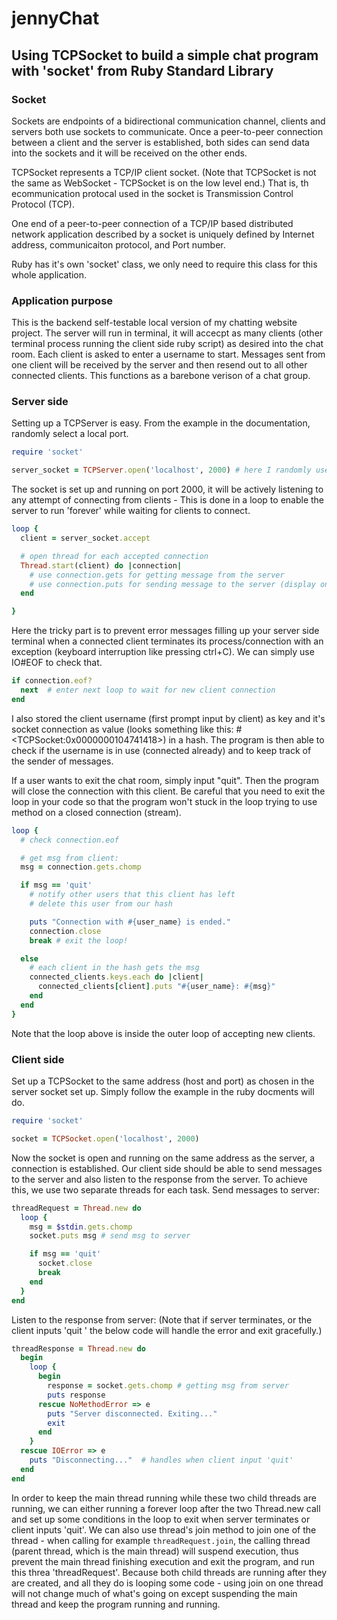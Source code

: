 # jennyChat

## Using TCPSocket to build a simple chat program with 'socket' from Ruby Standard Library


### Socket
Sockets are endpoints of a bidirectional communication channel, clients and servers both use sockets to communicate. Once a peer-to-peer connection between a client and the server is established, both sides can send data into the sockets and it will be received on the other ends.

TCPSocket represents a TCP/IP client socket. (Note that TCPSocket is not the same as WebSocket - TCPSocket is on the low level end.) That is, th ecommunication protocal used in the socket is Transmission Control Protocol (TCP).

One end of a peer-to-peer connection of a TCP/IP based distributed network application described by a socket is uniquely defined by Internet address, communicaiton protocol, and Port number.

Ruby has it's own 'socket' class, we only need to require this class for this whole application.


### Application purpose
This is the backend self-testable local version of my chatting website project. The server will run in terminal, it will accecpt as many clients (other terminal process running the client side ruby script) as desired into the chat room. Each client is asked to enter a username to start. Messages sent from one client will be received by the server and then resend out to all other connected clients. This functions as a barebone verison of a chat group.


### Server side
Setting up a TCPServer is easy. From the example in the documentation, randomly select a local port.
```ruby
require 'socket'

server_socket = TCPServer.open('localhost', 2000) # here I randomly used port 2000
```
The socket is set up and running on port 2000, it will be actively listening to any attempt of connecting from clients - This is done in a loop to enable the server to run 'forever' while waiting for clients to connect.
```ruby
loop {
  client = server_socket.accept

  # open thread for each accepted connection
  Thread.start(client) do |connection|
    # use connection.gets for getting message from the server
    # use connection.puts for sending message to the server (display on server side terminal)
  end

}
```
Here the tricky part is to prevent error messages filling up your server side terminal when a connected client terminates its process/connection with an exception (keyboard interruption like pressing ctrl+C). We can simply use IO#EOF to check that.
```ruby
if connection.eof?
  next  # enter next loop to wait for new client connection
end
```
I also stored the client username (first prompt input by client) as key and it's socket connection as value (looks something like this: #\<TCPSocket:0x0000000104741418>) in a hash. The program is then able to check if the username is in use (connected already) and to keep track of the sender of messages.

If a user wants to exit the chat room, simply input "quit". Then the program will close the connection with this client. Be careful that you need to exit the loop in your code so that the program won't stuck in the loop trying to use method on a closed connection (stream).
```ruby
loop {
  # check connection.eof

  # get msg from client:
  msg = connection.gets.chomp

  if msg == 'quit'
    # notify other users that this client has left
    # delete this user from our hash

    puts "Connection with #{user_name} is ended."
    connection.close
    break # exit the loop!

  else
    # each client in the hash gets the msg
    connected_clients.keys.each do |client|
      connected_clients[client].puts "#{user_name}: #{msg}"
    end
  end
}
```
Note that the loop above is inside the outer loop of accepting new clients.


### Client side
Set up a TCPSocket to the same address (host and port) as chosen in the server socket set up. Simply follow the example in the ruby docments will do.
```ruby
require 'socket'

socket = TCPSocket.open('localhost', 2000)
```
Now the socket is open and running on the same address as the server, a connection is established.
Our client side should be able to send messages to the server and also listen to the response from the server. To achieve this, we use two separate threads for each task.
Send messages to server:
```ruby
threadRequest = Thread.new do
  loop {
    msg = $stdin.gets.chomp
    socket.puts msg # send msg to server

    if msg == 'quit'
      socket.close
      break
    end
  }
end
```
Listen to the response from server:
(Note that if server terminates, or the client inputs 'quit
' the below code will handle the error and exit gracefully.)
```ruby
threadResponse = Thread.new do
  begin
    loop {
      begin
        response = socket.gets.chomp # getting msg from server
        puts response
      rescue NoMethodError => e
        puts "Server disconnected. Exiting..."
        exit
      end
    }
  rescue IOError => e
    puts "Disconnecting..."  # handles when client input 'quit'
  end
end
```
In order to keep the main thread running while these two child threads are running, we can either running a forever loop after the two Thread.new call and set up some conditions in the loop to exit when server terminates or client inputs 'quit'. We can also use thread's join method to join one of the thread - when calling for example ```threadRequest.join```, the calling thread (parent thread, which is the main thread) will suspend execution, thus prevent the main thread finishing execution and exit the program, and run this threa 'threadRequest'. Because both child threads are running after they are created, and all they do is looping some code - using join on one thread will not change much of what's going on except suspending the main thread and keep the program running and running.








